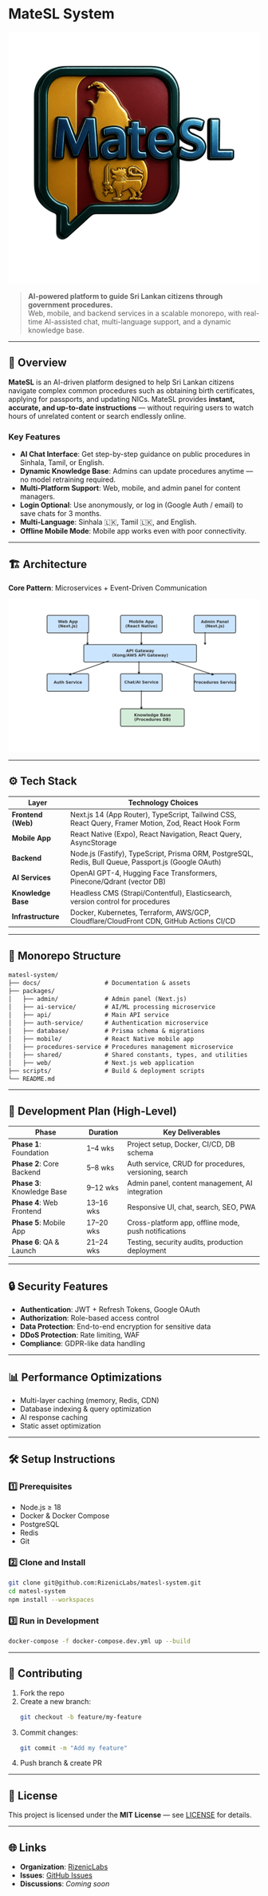 # MateSL System

![MateSL Logo](docs/assets/matesl-logo.png)

> **AI-powered platform to guide Sri Lankan citizens through government procedures.**  
> Web, mobile, and backend services in a scalable monorepo, with real-time AI-assisted chat, multi-language support, and a dynamic knowledge base.

---

## 📜 Overview

**MateSL** is an AI-driven platform designed to help Sri Lankan citizens navigate complex common procedures such as obtaining birth certificates, applying for passports, and updating NICs. MateSL provides **instant, accurate, and up-to-date instructions** — without requiring users to watch hours of unrelated content or search endlessly online.

### Key Features

- **AI Chat Interface**: Get step-by-step guidance on public procedures in Sinhala, Tamil, or English.
- **Dynamic Knowledge Base**: Admins can update procedures anytime — no model retraining required.
- **Multi-Platform Support**: Web, mobile, and admin panel for content managers.
- **Login Optional**: Use anonymously, or log in (Google Auth / email) to save chats for 3 months.
- **Multi-Language**: Sinhala 🇱🇰, Tamil 🇱🇰, and English.
- **Offline Mobile Mode**: Mobile app works even with poor connectivity.

---

## 🏗 Architecture

**Core Pattern**: Microservices + Event-Driven Communication

![System Architecture](docs/assets/matesl-architecture-diagram.png)

---

## ⚙️ Tech Stack

| Layer              | Technology Choices                                                                                   |
| ------------------ | ---------------------------------------------------------------------------------------------------- |
| **Frontend (Web)** | Next.js 14 (App Router), TypeScript, Tailwind CSS, React Query, Framer Motion, Zod, React Hook Form  |
| **Mobile App**     | React Native (Expo), React Navigation, React Query, AsyncStorage                                     |
| **Backend**        | Node.js (Fastify), TypeScript, Prisma ORM, PostgreSQL, Redis, Bull Queue, Passport.js (Google OAuth) |
| **AI Services**    | OpenAI GPT-4, Hugging Face Transformers, Pinecone/Qdrant (vector DB)                                 |
| **Knowledge Base** | Headless CMS (Strapi/Contentful), Elasticsearch, version control for procedures                      |
| **Infrastructure** | Docker, Kubernetes, Terraform, AWS/GCP, Cloudflare/CloudFront CDN, GitHub Actions CI/CD              |

---

## 📂 Monorepo Structure

```
matesl-system/
├── docs/                  # Documentation & assets
├── packages/
│   ├── admin/             # Admin panel (Next.js)
│   ├── ai-service/        # AI/ML processing microservice
│   ├── api/               # Main API service
│   ├── auth-service/      # Authentication microservice
│   ├── database/          # Prisma schema & migrations
│   ├── mobile/            # React Native mobile app
│   ├── procedures-service # Procedures management microservice
│   ├── shared/            # Shared constants, types, and utilities
│   ├── web/               # Next.js web application
├── scripts/               # Build & deployment scripts
└── README.md
```

---

## 🚀 Development Plan (High-Level)

| Phase                       | Duration  | Key Deliverables                                      |
| --------------------------- | --------- | ----------------------------------------------------- |
| **Phase 1**: Foundation     | 1–4 wks   | Project setup, Docker, CI/CD, DB schema               |
| **Phase 2**: Core Backend   | 5–8 wks   | Auth service, CRUD for procedures, versioning, search |
| **Phase 3**: Knowledge Base | 9–12 wks  | Admin panel, content management, AI integration       |
| **Phase 4**: Web Frontend   | 13–16 wks | Responsive UI, chat, search, SEO, PWA                 |
| **Phase 5**: Mobile App     | 17–20 wks | Cross-platform app, offline mode, push notifications  |
| **Phase 6**: QA & Launch    | 21–24 wks | Testing, security audits, production deployment       |

---

## 🔒 Security Features

- **Authentication**: JWT + Refresh Tokens, Google OAuth
- **Authorization**: Role-based access control
- **Data Protection**: End-to-end encryption for sensitive data
- **DDoS Protection**: Rate limiting, WAF
- **Compliance**: GDPR-like data handling

---

## 📊 Performance Optimizations

- Multi-layer caching (memory, Redis, CDN)
- Database indexing & query optimization
- AI response caching
- Static asset optimization

---

## 🛠 Setup Instructions

### 1️⃣ Prerequisites

- Node.js ≥ 18
- Docker & Docker Compose
- PostgreSQL
- Redis
- Git

### 2️⃣ Clone and Install

```bash
git clone git@github.com:RizenicLabs/matesl-system.git
cd matesl-system
npm install --workspaces
```

### 3️⃣ Run in Development

```bash
docker-compose -f docker-compose.dev.yml up --build
```

---

## 👥 Contributing

1. Fork the repo
2. Create a new branch:
   ```bash
   git checkout -b feature/my-feature
   ```
3. Commit changes:
   ```bash
   git commit -m "Add my feature"
   ```
4. Push branch & create PR

---

## 📄 License

This project is licensed under the **MIT License** — see [LICENSE](LICENSE) for details.

---

## 🌐 Links

- **Organization**: [RizenicLabs](https://github.com/RizenicLabs)
- **Issues**: [GitHub Issues](https://github.com/RizenicLabs/matesl-system/issues)
- **Discussions**: _Coming soon_
